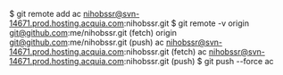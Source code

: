 
$ git remote add ac nihobssr@svn-14671.prod.hosting.acquia.com:nihobssr.git
$ git remote -v
origin  git@github.com:me/nihobssr.git (fetch)
origin  git@github.com:me/nihobssr.git (push)
ac  nihobssr@svn-14671.prod.hosting.acquia.com:nihobssr.git (fetch)
ac  nihobssr@svn-14671.prod.hosting.acquia.com:nihobssr.git (push)
$ git push --force ac
